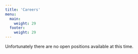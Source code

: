 ```yaml
---
title: 'Careers'
menu:
  main:
    weight: 29
  footer:
    weight: 29
---
```


Unfortunately there are no open positions available at this time.
